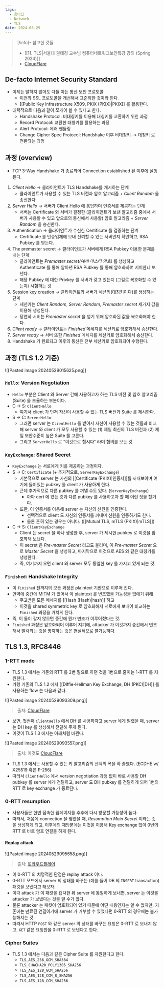 ```yaml
---
tags:
  - 용어집
  - Network
  - TLS
date: 2024-05-29
---
```

> [!info]- 참고한 것들
> - [[11. TLS|서울대 권태경 교수님 컴퓨터네트워크보안특강 강의 (Spring 2024)]]
> - [CloudFlare](https://blog.cloudflare.com/rfc-8446-aka-tls-1-3)

## De-facto Internet Security Standard

- 이제는 말하지 않아도 다들 아는 통신 보안 프로토콜
	- 이전의 SSL 프로토콜을 개선해서 표준화한 것이라 한다.
	- [[Public Key Infrastructure X509, PKIX (PKIX)|PKIX]] 를 활용한다.
- 대략적으로 다음과 같이 쪼개어 볼 수 있다고 한다.
	- Handshake Protocol: 비대칭키를 이용해 대칭키를 교환하기 위한 과정
	- Record Protocol: 교환한 대칭키를 활용하는 과정
	- Alert Protocol: 에러 핸들링
	- Change Cipher Spec Protocol: Handshake 이후 비대칭키 -> 대칭키 로 전환되는 과정

## 과정 (overview)

- TCP 3-Way Handshake 가 종료되어 Connection established 된 이후에 실행된다.
1. _Client Hello_ → 클라이언트가 TLS Handshake를 개시하는 단계
    - 클라이언트가 사용할 수 있는 TLS 버전과 암호 알고리즘 + _Client Random_ 을 송신한다.
2. _Server Hello_ → 서버가 Client Hello 에 응답하며 인증서를 제공하는 단계
    - 서버는 Certificate 와 서버가 결정한 (클라이언트가 보낸 알고리즘 중에서 서버가 사용할 수 있고 앞으로의 통신에서 사용할) 암호 알고리즘 + _Server Random_ 을 송신한다.
3. Authentication → 클라이언트가 수신한 Certificate 를 검증하는 단계
    - Certificate 를 인증업체에 보내 신뢰할 수 있는 서버인지 확인하고, RSA Pubkey 를 받는다.
4. The premaster secret → 클라이언트가 서버에게 RSA Pubkey 이용한 문제를 내는 단계
    - 클라이언트는 _Premaster secret(예비 마스터 암호)_ 를 생성하고 Authenticate 를 통해 알아낸 RSA Pubkey 를 통해 암호화하여 서버한테 보낸다.
    - 해당 Pubkey 에 대한 Privkey 를 서버가 갖고 있는지 (그걸로 복호화할 수 있는지) 시험하는 것
5. Session key creation → 클라이언트와 서버가 세션키(대칭키이다)를 생성하는 단계
    - 세션키는 _Client Random_, _Server Random_, _Premaster secret_ 세가지 값을 이용해 생성된다.
    - 당연히 서버는 _Premaster secret_ 을 얻기 위해 암호화된 값을 복호화해야 한다.
6. _Client ready_ → 클라이언트는 _Finished_ 메세지를 세션키로 암호화해서 송신한다.
7. _Server ready_ → 서버 또한 _Finished_ 메세지를 세션키로 암호화해서 송신한다.
8. Handshake 가 완료되고 이후의 통신은 전부 세션키로 암호화되어 수행된다.

## 과정 (TLS 1.2 기준)

![[Pasted image 20240529015625.png]]

### `Hello`: Version Negotiation

- `Hello` 부분은 Client 와 Server 간에 사용하고자 하는 TLS 버전 및 암호 알고리즘 (Suite) 을 조율하는 부분이다.
- C -> S: `ClientHello`
	- 여기서 client 가 먼저 자신이 사용할 수 있는 TLS 버전과 Suite 를 제시한다.
- S -> C: `ServerHello`
	- 그러면 server 는 `ClientHello` 를 받아서 자신이 사용할 수 있는 것들과 비교해 server 와 client 가 모두 사용할 수 있는 (1) 제일 최신의 TLS 버전과 (2) 제일 보안수준이 높은 Suite 를 고른다.
	- 그리고 `ServerHello` 로 "이것으로 합시다" 라며 합의를 보는 것.

### `KeyExchange`: Shared Secret

- `KeyExchange` 는 서로에게 키를 제공하는 과정이다.
- S -> C: `Certificate` (+ 추가적으로, `ServerKeyExchange`)
	- 기본적으로 server 는 자신의 [[Certificate (PKIX)|인증서]]를 꺼내보이며 여기에 들어있는 pubkey 를 client 가 사용하게 한다.
	- 근데 추가적으로 다른 pubkey 를 꺼낼 수도 있다. (`ServerKeyExchange`)
		- 아마 cert 에 있는 것과 다른 pubkey 를 사용하고자 할 때 이런 짓을 할거다.
	- 또한, 이 인증서를 이용해 server 는 자신의 신원을 인증한다.
		- 선택적으로 client 도 자신의 인증서를 꺼내며 신원을 인증하기도 한다.
		- 물론 흔히 있는 경우는 아니다. ([[Mutual TLS, mTLS (PKIX)|mTLS]])
- C -> S: `ClientKeyExchange`
	- Client 는 secret 을 하나 생성한 후, server 가 제시한 pubkey 로 이것을 암호화해 보낸다.
	- 이 secret 은 *Pre-master Secret* 라고도 불리며, 이 *Pre-master Secret* 으로 *Master Secret* 을 생성하고, 마지막으로 이것으로 AES 와 같은 대칭키를 생성한다.
	- 즉, 여기까지 오면 client 와 server 모두 동일한 key 를 가지고 있게 되는 것.

### `Finished`: Handshake Integrity

- 이 `Finished` 전까지의 모든 과정은 plaintext 기반으로 이루어 진다.
- 만약에 중간에 MITM 가 있어서 이 plaintext 를 변조했을 가능성을 없애기 위해
	- 주고받은 모든 메세지를 [[Hash (Hash)|hash]] 하고
	- 이것을 shared symmetric key 로 암호화해서 서로에게 보내어 비교하는 `Finished` 과정을 거치게 된다.
- 즉, 이 둘이 같지 않으면 중간에 뭔가 변조가 이루어졌다는 것.
- `Finished` 과정은 암호화되어 이루어 지기에, attacker 가 이것까지 중간에서 변조해서 발각되는 것을 방지하는 것은 현실적으로 불가능하다.

## TLS 1.3, RFC8446

### 1-RTT mode

- TLS 1.3 에서는 기존의 RTT 를 2번 필요로 하던 것을 1번으로 줄이는 1-RTT 를 지원한다.
- 가령 기존의 TLS 1.2 에서 [[Diffie-Hellman Key Exchange, DH (PKC)|DH]] 를 사용하는 flow 는 다음과 같다.

![[Pasted image 20240529093309.png]]
> 출처: [CloudFlare](https://blog.cloudflare.com/rfc-8446-aka-tls-1-3)

- 보면, 첫번째 `ClientHello` 에서 DH 를 사용하자고 server 에게 알렸을 때, server 는 DH key 를 생성해서 전달해 주게 된다.
- 이것이 TLS 1.3 에서는 아래처럼 바뀐다.

![[Pasted image 20240529093557.png]]
> 출처: 이것도 [CloudFlare](https://blog.cloudflare.com/rfc-8446-aka-tls-1-3)

- TLS 1.3 에서는 사용할 수 있는 키 알고리즘의 선택의 폭을 확 줄였다. (ECDHE w/ X25519 혹은 P-256) 
- 따라서 `ClientHello` 에서 version negotiation 과정 없이 바로 사용할 DH pubkey 를 server 에게 전달하고, server 도 DH pubkey 를 전달하게 되어 1번의 RTT 로 key exchange 가 종료된다.

### 0-RTT resumption

- 사용자들은 한번 접속한 웹페이지를 추후에 다시 방문할 가능성이 높다.
- 따라서, 처음에 connection 을 맺었을 때, *Resumption Main Secret* 이라는 것을 생성하게 되고, 이후에의 재방문에는 이것을 이용해 Key exchange 없이 0번의 RTT 로 바로 암호 연결을 하게 된다.

#### Replay attack

![[Pasted image 20240529095658.png]]

> 출처: [또라우드플레어](https://blog.cloudflare.com/rfc-8446-aka-tls-1-3)

- 이 0-RTT 의 치명적인 단점은 replay attack 이다.
- 0-RTT 모드에서 server 의 상태를 바꾸는 (예를 들어 DB 의 `INSERT` transaction) 패킷을 보냈다고 해보자.
- 이때 attack 가 이 패킷을 캡쳐한 뒤 server 에 동일하게 보내면, server 는 이것을 attacker 가 보냈다는 것을 알 수가 없다.
- 물론 attacker 는 패킷이 암호화되어 있기 때문에 어떤 내용인지는 알 수 없지만, 기존에는 만료된 연결이기에 server 가 거부할 수 있었다면 0-RTT 의 경우에는 불가능해지는 것.
- 따라서 HTTP `POST` 와 같은 server 의 상태를 바꾸는 요청은 0-RTT 로 보내지 않고, `GET` 같은 요청만을 0-RTT 로 보낸다고 한다.

### Cipher Suites

- TLS 1.3 에서는 다음과 같은 Cipher Suite 를 지원한다고 한다.
	- `TLS_AES_256_GCM_SHA384`
	- `TLS_CHACHA20_POLY1305_SHA256`
	- `TLS_AES_128_GCM_SHA256`
	- `TLS_AES_128_CCM_8_SHA256`
	- `TLS_AES_128_CCM_SHA256`